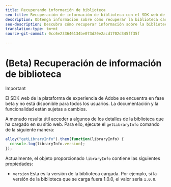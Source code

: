 ```yaml
---
title: Recuperando información de biblioteca
seo-title: Recuperación de información de biblioteca con el SDK web de Adobe Experience Platform
description: Obtenga información sobre cómo recuperar la biblioteca cargada en el sitio web
seo-description: Descubra cómo recuperar información sobre la biblioteca cargada en el sitio web por El SDK de Adobe Experience Cloud recopila automáticamente
translation-type: tm+mt
source-git-commit: 0cc6e233646134be073d20e2acd1702d345ff35f

---
```



# (Beta) Recuperación de información de biblioteca

>[!IMPORTANT]
>
>El SDK web de la plataforma de experiencia de Adobe se encuentra en fase beta y no está disponible para todos los usuarios. La documentación y la funcionalidad están sujetas a cambios.

A menudo resulta útil acceder a algunos de los detalles de la biblioteca que ha cargado en su sitio web. Para ello, ejecute el `getLibraryInfo` comando de la siguiente manera:

```js
alloy("getLibraryInfo").then(function(libraryInfo) {
  console.log(libraryInfo.version);
});
```

Actualmente, el objeto proporcionado `libraryInfo` contiene las siguientes propiedades:

* `version` Esta es la versión de la biblioteca cargada. Por ejemplo, si la versión de la biblioteca que se carga fuera 1.0.0, el valor sería `1.0.0`.